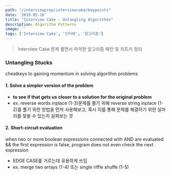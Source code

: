 ```yaml
---
path: "/interviewprep/interviewcake/keypoints"
date: '2019-05-16'
title: "Interview Cake - Untangling Algorithms"
description: Algorithm Patterns
image: ''
tags: ['Interview Cake', '인터뷰', '알고리즘']
---
```

> Interview Cake 문제 풀면서 파악한 알고리즘 패턴 및 치트키 정리

### Untangling Stucks
cheatkeys to gaining momentum in solving algorithm problems

####  1. Solve a simpler version of the problem 
- __to see if that gets us closer to a solution for the original problem__
- ex. reverse words inplace (1-3)문제를 풀기 위해 reverse string inplace (1-2)를 풀기 위한 방법을 먼저 사용해보고, 혹시 이를 통해 문제를 해결하기 위한 실마리를 찾을 수 있는지 살펴보는 것

#### 2. Short-circuit evaluation
when two or more boolean expressions connected with AND are evaluated && the first expression is false, program does not even check the next expression
- EDGE CASE를 거르는데 유용하게 쓰임
- ex. merge two arrays (1-4) 또는 single riffle shuffe (1-5)